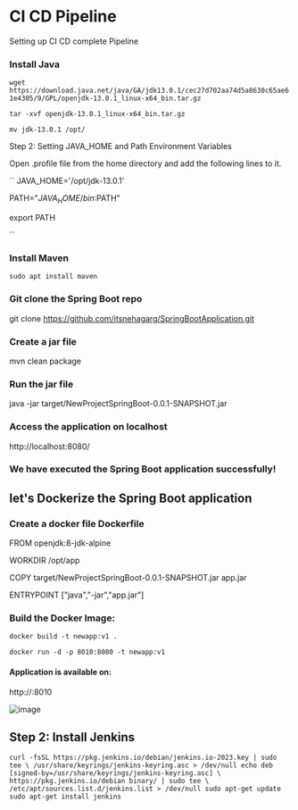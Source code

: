 # CI CD Pipeline
Setting up CI CD complete Pipeline

### Install Java

``
wget https://download.java.net/java/GA/jdk13.0.1/cec27d702aa74d5a8630c65ae61e4305/9/GPL/openjdk-13.0.1_linux-x64_bin.tar.gz
``

``
tar -xvf openjdk-13.0.1_linux-x64_bin.tar.gz
``

``
mv jdk-13.0.1 /opt/
``

Step 2: Setting JAVA_HOME and Path Environment Variables

Open .profile file from the home directory and add the following lines to it.

``
JAVA_HOME='/opt/jdk-13.0.1'


PATH="$JAVA_HOME/bin:$PATH"


export PATH

``

### Install Maven
``
sudo apt install maven
``
### Git clone the Spring Boot repo
git clone https://github.com/itsnehagarg/SpringBootApplication.git

### Create a jar file
mvn clean package

### Run the jar file
java -jar target/NewProjectSpringBoot-0.0.1-SNAPSHOT.jar

### Access the application on localhost
http://localhost:8080/

### We have executed the Spring Boot application successfully!

## let's Dockerize the Spring Boot application

### Create a docker file Dockerfile
FROM openjdk:8-jdk-alpine

WORKDIR /opt/app

COPY target/NewProjectSpringBoot-0.0.1-SNAPSHOT.jar app.jar

ENTRYPOINT ["java","-jar","app.jar"]

### Build the Docker Image:


``docker build -t newapp:v1 .
``

``
docker run -d -p 8010:8080 -t newapp:v1
``

#### Application is available on: 

http://<ip-address>:8010

![image](https://github.com/itsnehagarg/CICDPipeline/assets/20385826/2a2b7933-ee1a-41ad-ae62-32ae4a743e6d)


## Step 2: Install Jenkins

``
curl -fsSL https://pkg.jenkins.io/debian/jenkins.io-2023.key | sudo tee \
  /usr/share/keyrings/jenkins-keyring.asc > /dev/null
echo deb [signed-by=/usr/share/keyrings/jenkins-keyring.asc] \
  https://pkg.jenkins.io/debian binary/ | sudo tee \
  /etc/apt/sources.list.d/jenkins.list > /dev/null
sudo apt-get update
sudo apt-get install jenkins
``




